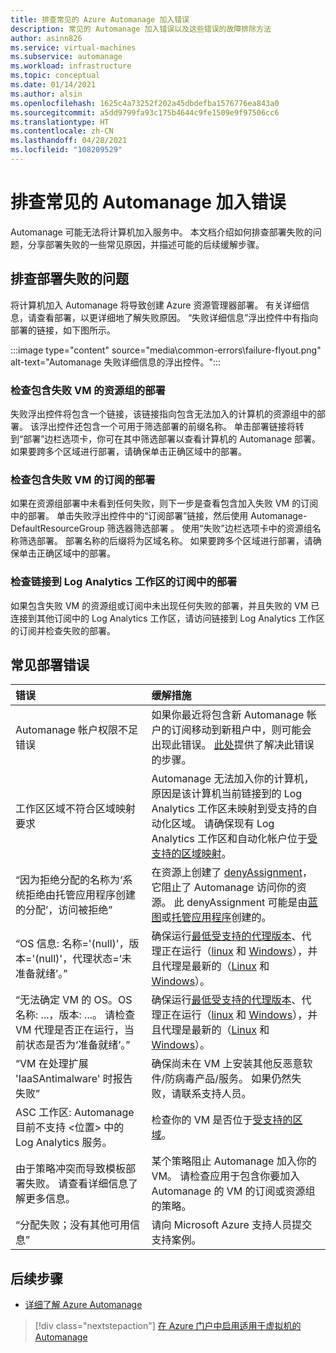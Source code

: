```yaml
---
title: 排查常见的 Azure Automanage 加入错误
description: 常见的 Automanage 加入错误以及这些错误的故障排除方法
author: asinn826
ms.service: virtual-machines
ms.subservice: automanage
ms.workload: infrastructure
ms.topic: conceptual
ms.date: 01/14/2021
ms.author: alsin
ms.openlocfilehash: 1625c4a73252f202a45dbdefba1576776ea843a0
ms.sourcegitcommit: a5dd9799fa93c175b4644c9fe1509e9f97506cc6
ms.translationtype: HT
ms.contentlocale: zh-CN
ms.lasthandoff: 04/28/2021
ms.locfileid: "108209529"
---
```

# <a name="troubleshoot-common-automanage-onboarding-errors"></a>排查常见的 Automanage 加入错误
Automanage 可能无法将计算机加入服务中。 本文档介绍如何排查部署失败的问题，分享部署失败的一些常见原因，并描述可能的后续缓解步骤。

## <a name="troubleshooting-deployment-failures"></a>排查部署失败的问题
将计算机加入 Automanage 将导致创建 Azure 资源管理器部署。 有关详细信息，请查看部署，以更详细地了解失败原因。 “失败详细信息”浮出控件中有指向部署的链接，如下图所示。

:::image type="content" source="media\common-errors\failure-flyout.png" alt-text="Automanage 失败详细信息的浮出控件。":::

### <a name="check-the-deployments-for-the-resource-group-containing-the-failed-vm"></a>检查包含失败 VM 的资源组的部署
失败浮出控件将包含一个链接，该链接指向包含无法加入的计算机的资源组中的部署。 该浮出控件还包含一个可用于筛选部署的前缀名称。 单击部署链接将转到“部署”边栏选项卡，你可在其中筛选部署以查看计算机的 Automanage 部署。 如果要跨多个区域进行部署，请确保单击正确区域中的部署。

### <a name="check-the-deployments-for-the-subscription-containing-the-failed-vm"></a>检查包含失败 VM 的订阅的部署
如果在资源组部署中未看到任何失败，则下一步是查看包含加入失败 VM 的订阅中的部署。 单击失败浮出控件中的“订阅部署”链接，然后使用 Automanage-DefaultResourceGroup 筛选器筛选部署 。 使用“失败”边栏选项卡中的资源组名称筛选部署。 部署名称的后缀将为区域名称。 如果要跨多个区域进行部署，请确保单击正确区域中的部署。

### <a name="check-deployments-in-a-subscription-linked-to-a-log-analytics-workspace"></a>检查链接到 Log Analytics 工作区的订阅中的部署
如果包含失败 VM 的资源组或订阅中未出现任何失败的部署，并且失败的 VM 已连接到其他订阅中的 Log Analytics 工作区，请访问链接到 Log Analytics 工作区的订阅并检查失败的部署。

## <a name="common-deployment-errors"></a>常见部署错误

错误 |  缓解措施
:-----|:-------------|
Automanage 帐户权限不足错误 | 如果你最近将包含新 Automanage 帐户的订阅移动到新租户中，则可能会出现此错误。 [此处](./repair-automanage-account.md)提供了解决此错误的步骤。
工作区区域不符合区域映射要求 | Automanage 无法加入你的计算机，原因是该计算机当前链接到的 Log Analytics 工作区未映射到受支持的自动化区域。 请确保现有 Log Analytics 工作区和自动化帐户位于[受支持的区域映射](../automation/how-to/region-mappings.md)。
“因为拒绝分配的名称为‘系统拒绝由托管应用程序创建的分配’，访问被拒绝” | 在资源上创建了 [denyAssignment](../role-based-access-control/deny-assignments.md)，它阻止了 Automanage 访问你的资源。 此 denyAssignment 可能是由[蓝图](../governance/blueprints/concepts/resource-locking.md)或[托管应用程序](../azure-resource-manager/managed-applications/overview.md)创建的。
“OS 信息: 名称='(null)'，版本='(null)'，代理状态=‘未准备就绪’。” | 确保运行[最低受支持的代理版本](/troubleshoot/azure/virtual-machines/support-extensions-agent-version)、代理正在运行（[linux](/troubleshoot/azure/virtual-machines/linux-azure-guest-agent) 和 [Windows](/troubleshoot/azure/virtual-machines/windows-azure-guest-agent)），并且代理是最新的（[Linux](../virtual-machines/extensions/update-linux-agent.md) 和 [Windows](../virtual-machines/extensions/agent-windows.md)）。
“无法确定 VM 的 OS。OS 名称: ...，版本: ...。 请检查 VM 代理是否正在运行，当前状态是否为‘准备就绪’。” | 确保运行[最低受支持的代理版本](/troubleshoot/azure/virtual-machines/support-extensions-agent-version)、代理正在运行（[linux](/troubleshoot/azure/virtual-machines/linux-azure-guest-agent) 和 [Windows](/troubleshoot/azure/virtual-machines/windows-azure-guest-agent)），并且代理是最新的（[Linux](../virtual-machines/extensions/update-linux-agent.md) 和 [Windows](../virtual-machines/extensions/agent-windows.md)）。
“VM 在处理扩展 'IaaSAntimalware' 时报告失败” | 确保尚未在 VM 上安装其他反恶意软件/防病毒产品/服务。 如果仍然失败，请联系支持人员。
ASC 工作区: Automanage 目前不支持 <位置> 中的 Log Analytics 服务。 | 检查你的 VM 是否位于[受支持的区域](./automanage-virtual-machines.md#supported-regions)。
由于策略冲突而导致模板部署失败。 请查看详细信息了解更多信息。 | 某个策略阻止 Automanage 加入你的 VM。 请检查应用于包含你要加入 Automanage 的 VM 的订阅或资源组的策略。
“分配失败；没有其他可用信息” | 请向 Microsoft Azure 支持人员提交支持案例。

## <a name="next-steps"></a>后续步骤

* [详细了解 Azure Automanage](./automanage-virtual-machines.md)

> [!div class="nextstepaction"]
> [在 Azure 门户中启用适用于虚拟机的 Automanage](quick-create-virtual-machines-portal.md)